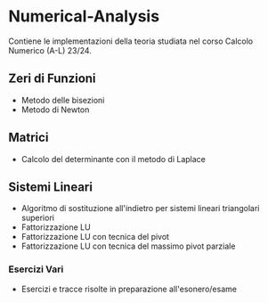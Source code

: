 # Numerical-Analysis
Contiene le implementazioni della teoria studiata nel corso Calcolo Numerico (A-L) 23/24.

## Zeri di Funzioni
- Metodo delle bisezioni
- Metodo di Newton

## Matrici
- Calcolo del determinante con il metodo di Laplace

## Sistemi Lineari
- Algoritmo di sostituzione all'indietro per sistemi lineari triangolari superiori
- Fattorizzazione LU
- Fattorizzazione LU con tecnica del pivot
- Fattorizzazione LU con tecnica del massimo pivot parziale

### Esercizi Vari
- Esercizi e tracce risolte in preparazione all'esonero/esame

